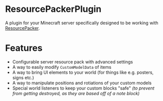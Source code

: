 # ResourcePackerPlugin
A plugin for your Minecraft server specifically designed to be working with [ResourcePacker](https://github.com/MarcusSlover/ResourcePacker).

# Features
- Configurable server resource pack with advanced settings
- A way to easily modify `CustomModelData` of items
- A way to bring UI elements to your world (for things like e.g. posters, signs etc.)
- A way to manipulate positions and rotiations of your custom models
- Special world listeners to keep your custom blocks "safe" *(to prevent from getting destroyed, as they are based off of a note block)*

